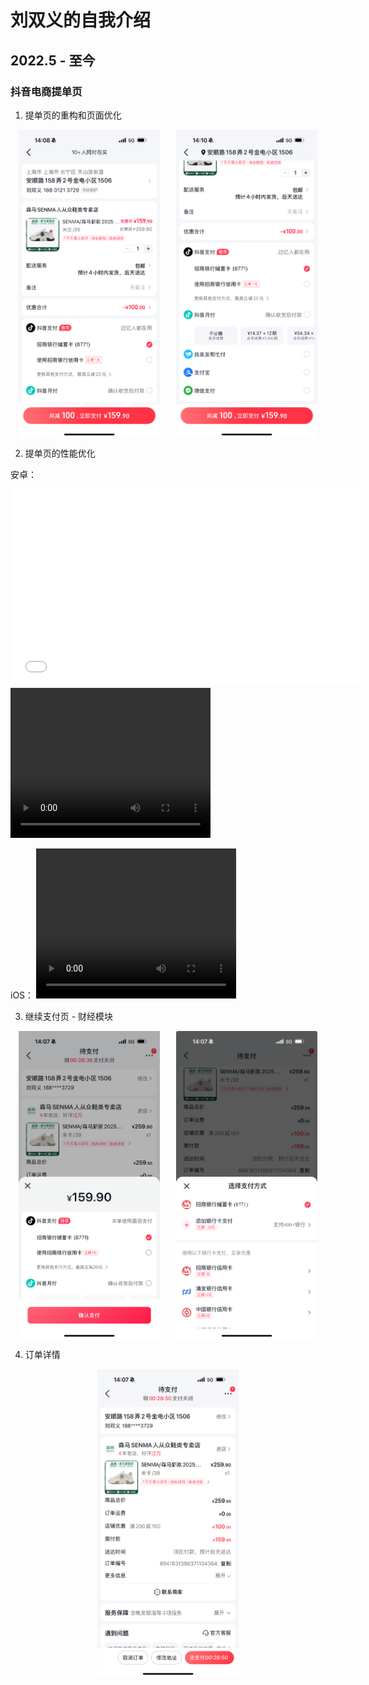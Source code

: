 # 刘双义的自我介绍

## 2022.5 - 至今

### 抖音电商提单页

1. 提单页的重构和页面优化
<div style="display: flex; justify-content: space-around;">
    <img src="./images/image.png" alt="submit-page" style="width: 45%;">
    <img src="./images/image-1.png" alt="图片2" style="width: 45%;">
</div>

2. 提单页的性能优化

安卓：

<iframe width="560" height="315" src="./images/61_1745328396_raw.mp4" frameborder="0" allowfullscreen></iframe>

<video width="320" height="240" controls>
  <source src="./images/61_1745328396_raw.mp4" type="video/mp4">
</video>

iOS：
<video width="320" height="240" controls>
  <source src="./images/62_1745328411_raw.mp4" type="video/mp4">
</video>


3. 继续支付页 - 财经模块

<div style="display: flex; justify-content: space-around;">
    <img src="./images/image-2.png" alt="continue-page" style="width: 45%;">
    <img src="./images/image-3.png" alt="图片2" style="width: 45%;">
</div>


4. 订单详情

<div style="display: flex; justify-content: space-around;">
    <img src="./images/image-4.png" alt="continue-page" style="width: 45%;">
</div>